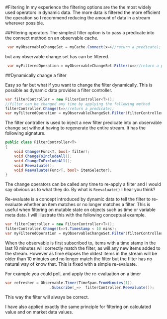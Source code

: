 #Filtering
In my experience the filtering options are the the most widely used operators in dynamic data. The more data is filtered the more efficient the operation so I recommend reducing the amount of data in a stream wherever possible.

##Filtering operators
The simplest filter option is to pass a predicate into the connect method on an observable cache.

```csharp
 var myObservableChangeSet = myCache.Connect(x=>//return a predicate);
``` 
but any observable change set has can be filtered.

```csharp
 var myFilteredOperation = myObservableChangeSet.Filter(x=>//return a predicate);
``` 

##Dynamically change a filter

Easy so far but what if you want to change the filter dynamically. This is possible as dynamic data provides a filter controller.

```csharp
var filterController = new FilterController<T>();
//filter can be changed any time by applying the following method
filterController.Change(t=>//return a predicate);
var myFilteredOperation = myObservableChangeSet.Filter(filterController)
``` 

The filter controller is used to inject a new filter predicate into an observable change set without having to regenerate the entire stream. It has the following signature.

```csharp
public class FilterController<T>
{
	void Change(Func<T, bool> filter); 
	void ChangeToIncludeAll();
	void ChangeToExcludeAll();
	void Reevaluate();
	void Reevaluate(Func<T, bool> itemSelector);
}
``` 
The change operators can be called any time to re-apply a filter and I would say obvious as to what they do. By what is ```Reevaluate()``` I hear you think?

Re-evaluate is a concept introduced by dynamic data to tell the filter to re-evaluate whether an item matches or no longer matches a filter. This is useful when filtering on mutable state on objects such as time or variable meta data.  I will illustrate this with the following conceptual example.

```csharp
var filterController = new FilterController<T>();
filterController.Change(t=>t.Timestamp < 10 mins);
var myFilteredOperation = myObservableChangeSet.Filter(filterController)
``` 
When the observable is first subscribed to, items with a time stamp in the last 10 minutes will correctly match the filter, as will any new items added to the stream.  However as time elapses the oldest items in the stream will be older than 10 minutes and no longer match the filter but the filter has no natural way of know that. This is fixed with a simple re-evaluate.

For example you could poll, and apply the re-evaluation on a timer
```csharp
var refresher = Observable.Timer(TimeSpan.FromMinutes(1))
					.Subscribe(_=>  filterController.Reevaluate());
``` 
This way the filter will always be correct.

I have also applied exactly the same principle for filtering on calculated value and on market data values.

